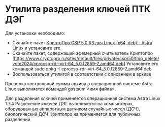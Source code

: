 # Утилита разделения ключей ПТК ДЭГ

Для установки необходимо:
- Скачайте пакет [КриптоПро CSP 5.0 R3 для Linux (x64, deb) - Astra Linux](https://www.cryptopro.ru/products/csp/downloads#latest_csp50r3_linux) и установите его.
- Скачайте пакет, содержащий эфемерный считыватель Криптопро 
[https://www.cryptopro.ru/sites/default/files/private/csp/50/tmp_delete/vote2024/cprocsp-rdr-virt-64_5.0.12859-7_amd64.deb]
Установите его командой sudo dpkg -I cprocsp-rdr-virt-64_5.0.12859-7_amd64.deb
- Воспользоваться утилитой в соответствии с описанием в архиве

Проверка контрольной суммы архива в операционной системе Astra Linux выполняется командой gostsum <имя файла>.

Для разделения ключей применяется операционная система Astra Linux 1.7.4
Разделение ключей ДЭГ выполняется на компьютерах, оборудованных аппаратным датчиком случайных чисел (ДСЧ), биологический ДСЧ Криптопро на применяется для публичных разделений